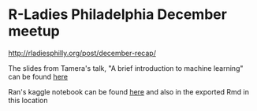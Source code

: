 # R-Ladies Philadelphia December meetup

http://rladiesphilly.org/post/december-recap/

The slides from Tamera's talk, "A brief introduction to machine learning" can be found [here](https://docs.google.com/presentation/d/1q8asc4-Enbid575XLmWFSrhoHJxdWxqBi3E0vysq6Vo/edit#slide=id.g35f391192_00)

Ran's kaggle notebook can be found [here](https://www.kaggle.com/ranliu/r-ladies-philly-intro-to-machine-learning-meetup/notebook) and also in the exported Rmd in this location